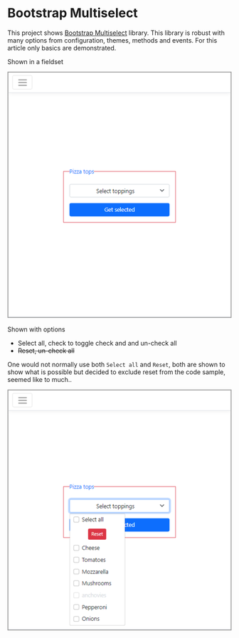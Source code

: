 ﻿# Bootstrap Multiselect

This project shows [Bootstrap Multiselect](https://davidstutz.github.io/bootstrap-multiselect/index.html#getting-started) library. This library is robust with many options from configuration, themes, methods and events. For this article only basics are demonstrated.


Shown in a fieldset

![Figure1](assets/figure1.png)

Shown with options

- Select all, check to toggle check and and un-check all
- ~~Reset, un-check all~~

One would not normally use both `Select all` and `Reset`, both are shown to show what is possible but decided to exclude reset from the code sample, seemed like to much..

![Figure2](assets/figure2.png)